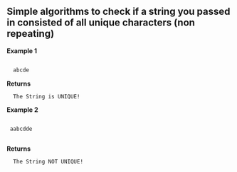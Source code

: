 ## Simple algorithms to check if a string you passed in consisted of all unique characters (non repeating) ##

**Example 1**

```python

  abcde

```
**Returns**

```
  The String is UNIQUE!
```

**Example 2**
```python

 aabcdde
  
```
**Returns**
```
  The String NOT UNIQUE!
  
```

